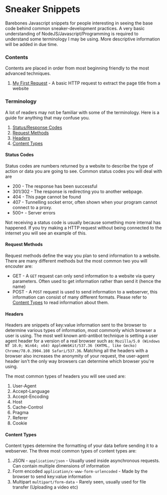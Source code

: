 # Sneaker Snippets
Barebones Javascript snippets for people interesting in seeing the base code behind common sneaker-development practices. A very basic understanding of NodeJS/Javascript/Programming is required to understand some terminology I may be using. More descriptive information will be added in due time.

### Contents

Contents are placed in order from most beginning friendly to the most advanced techniques.

1) [My First Request](/snippets/request) - A basic HTTP request to extract the page title from a website


### Terminology

A lot of readers may not be familiar with some of the terminology. Here is a guide for anything that may confuse you.

1) [Status/Response Codes](#status-codes)
2) [Request Methods](#request-methods)
3) [Headers](#headers)
3) [Content Types](#content-types)


#### Status Codes

Status codes are numbers returned by a website to describe the type of action or data you are going to see. Common status codes you will deal with are

* 200 - The response has been successful
* 301/302 - The response is redirecting you to another webpage.
* 404 - This page cannot be found
* 407 - Tunnelling socket error, often shown when your program cannot connect to a proxy.
* 500+ - Server errors

Not receiving a status code is usually because something more internal has happened. If you try making a HTTP request without being connected to the internet you will see an example of this.


#### Request Methods

Request methods define the way you plan to send information to a website. There are many different methods but the most common two you will encouter are:

* GET - A `GET` request can only send information to a website via query parameters. Often used to get information rather than send it (hence the name)
* POST - A `POST` request is used to send information to a webserver, this information can consist of many different formats. Please refer to [Content Types](#content-types) to read information about them.


#### Headers

Headers are snippets of key:value information sent to the browser to determine various types of information, most commonly which browser a user is using. The most well known anti-antibot technique is setting a user agent header for a version of a real browser such as: `Mozilla/5.0 (Windows NT 10.0; Win64; x64) AppleWebKit/537.36 (KHTML, like Gecko) Chrome/78.0.3904.108 Safari/537.36`. Matching all the headers with a browser also increases the anonymity of your request, the user-agent header isn't the only way browsers can determine which browser you're using.

The most common types of headers you will see used are:
1) User-Agent
2) Accept-Language
3) Accept-Encoding
4) Host
5) Cache-Control
6) Pragma
7) Referer
8) Cookie



#### Content Types

Content types determine the formatting of your data before sending it to a webserver. The three most common types of content types are:

1) JSON - `application/json` - Usually used inside asynchronous requests. Can contain multiple dimensions of information
2) Form encoded `application/x-www-form-urlencoded` - Made by the browser to send key:value information
3) Multipart `multipart/form-data` - Rarely seen, usually used for file transfer (Uploading a video etc)